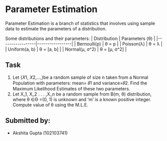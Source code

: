 
# Parameter Estimation 
Parameter Estimation is a branch of statistics that involves using sample data to estimate the parameters of a distribution.

Some distributions and their parameters:
| Distribution    | Parameters (θ)  |
|-----------------|-----------------|
| Bernoulli(p)    | θ = p           |
| Poisson(λ)      | θ = λ           |
| Uniform(a, b)   | θ = [a, b]      |
| Normal(μ, σ^2)  | θ = [μ, σ^2]    |




## Task
1. Let (𝑋1, 𝑋2,…,)be a random sample of size n taken from a Normal Population with parameters: mean= 𝜃1 and variance=𝜃2. Find the Maximum Likelihood Estimates of these two parameters.
2. Let X_1, X_2 . . . ,X_n be a random sample 
from B(m, θ) distribution, where θ ∈Θ =(0, 1) is unknown and ‘m’ is a known positive integer. Compute value of θ using the
M.L.E.


## Submitted by:

- Akshita Gupta (102103741) 

